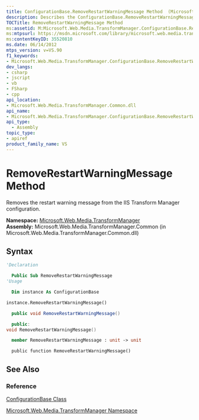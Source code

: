 ```yaml
---
title: ConfigurationBase.RemoveRestartWarningMessage Method  (Microsoft.Web.Media.TransformManager)
description: Describes the ConfigurationBase.RemoveRestartWarningMessage method and details its namespace, assembly, and syntax.
TOCTitle: RemoveRestartWarningMessage Method
ms:assetid: M:Microsoft.Web.Media.TransformManager.ConfigurationBase.RemoveRestartWarningMessage
ms:mtpsurl: https://msdn.microsoft.com/library/microsoft.web.media.transformmanager.configurationbase.removerestartwarningmessage(v=VS.90)
ms:contentKeyID: 35520810
ms.date: 06/14/2012
mtps_version: v=VS.90
f1_keywords:
- Microsoft.Web.Media.TransformManager.ConfigurationBase.RemoveRestartWarningMessage
dev_langs:
- csharp
- jscript
- vb
- FSharp
- cpp
api_location:
- Microsoft.Web.Media.TransformManager.Common.dll
api_name:
- Microsoft.Web.Media.TransformManager.ConfigurationBase.RemoveRestartWarningMessage
api_type:
  - Assembly
topic_type:
- apiref
product_family_name: VS
---
```


# RemoveRestartWarningMessage Method

Removes the restart warning message from the IIS Transform Manager configuration.

**Namespace:**  [Microsoft.Web.Media.TransformManager](microsoft-web-media-transformmanager-namespace.md)  
**Assembly:**  Microsoft.Web.Media.TransformManager.Common (in Microsoft.Web.Media.TransformManager.Common.dll)

## Syntax

```vb
'Declaration

  Public Sub RemoveRestartWarningMessage
'Usage

  Dim instance As ConfigurationBase

instance.RemoveRestartWarningMessage()
```

```csharp
  public void RemoveRestartWarningMessage()
```

```cpp
  public:
void RemoveRestartWarningMessage()
```

``` fsharp
  member RemoveRestartWarningMessage : unit -> unit 
```

```jscript
  public function RemoveRestartWarningMessage()
```

## See Also

### Reference

[ConfigurationBase Class](configurationbase-class-microsoft-web-media-transformmanager.md)

[Microsoft.Web.Media.TransformManager Namespace](microsoft-web-media-transformmanager-namespace.md)
